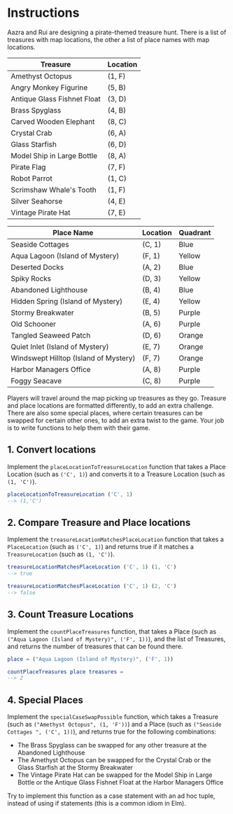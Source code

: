 # Instructions

Aazra and Rui are designing a pirate-themed treasure hunt. There is a list of treasures with map locations, the other a list of place names with map locations.

| Treasure                    | Location |
| --------------------------- | -------- |
| Amethyst Octopus            | (1, F)   |
| Angry Monkey Figurine       | (5, B)   |
| Antique Glass Fishnet Float | (3, D)   |
| Brass Spyglass              | (4, B)   |
| Carved Wooden Elephant      | (8, C)   |
| Crystal Crab                | (6, A)   |
| Glass Starfish              | (6, D)   |
| Model Ship in Large Bottle  | (8, A)   |
| Pirate Flag                 | (7, F)   |
| Robot Parrot                | (1, C)   |
| Scrimshaw Whale's Tooth     | (1, F)   |
| Silver Seahorse             | (4, E)   |
| Vintage Pirate Hat          | (7, E)   |

| Place Name                            | Location | Quadrant |
| ------------------------------------- | -------- | --------- |
| Seaside Cottages                      | (C, 1) | Blue      |
| Aqua Lagoon (Island of Mystery)       | (F, 1) | Yellow    |
| Deserted Docks                        | (A, 2) | Blue      |
| Spiky Rocks                           | (D, 3) | Yellow    |
| Abandoned Lighthouse                  | (B, 4) | Blue      |
| Hidden Spring (Island of Mystery)     | (E, 4) | Yellow    |
| Stormy Breakwater                     | (B, 5) | Purple    |
| Old Schooner                          | (A, 6) | Purple    |
| Tangled Seaweed Patch                 | (D, 6) | Orange    |
| Quiet Inlet (Island of Mystery)       | (E, 7) | Orange    |
| Windswept Hilltop (Island of Mystery) | (F, 7) | Orange    |
| Harbor Managers Office                | (A, 8) | Purple    |
| Foggy Seacave                         | (C, 8) | Purple    |

Players will travel around the map picking up treasures as they go.
Treasure and place locations are formatted differently, to add an extra challenge.
There are also some special places, where certain treasures can be swapped for certain other ones, to add an extra twist to the game.
Your job is to write functions to help them with their game.

## 1. Convert locations

Implement the `placeLocationToTreasureLocation` function that takes a Place Location (such as `('C', 1)`) and converts it to a Treasure Location (such as `(1, 'C')`).

```elm
placeLocationToTreasureLocation ('C', 1)
--> (1,'C')
```

## 2. Compare Treasure and Place locations

Implement the `treasureLocationMatchesPlaceLocation` function that takes a `PlaceLocation` (such as `('C', 1)`) and returns true if it matches a `TreasureLocation` (such as `(1, 'C')`).

```elm
treasureLocationMatchesPlaceLocation ('C', 1) (1, 'C')
--> true

treasureLocationMatchesPlaceLocation ('C', 1) (2, 'C')
--> false
```

## 3. Count Treasure Locations

Implement the `countPlaceTreasures` function, that takes a Place (such as `("Aqua Lagoon (Island of Mystery)", ('F', 1))`), and the list of Treasures, and returns the number of treasures that can be found there.

```elm
place = ("Aqua Lagoon (Island of Mystery)", ('F', 1))

countPlaceTreasures place treasures =
--> 2
```

## 4. Special Places

Implement the `specialCaseSwapPossible` function, which takes a Treasure (such as `("Amethyst Octopus", (1, 'F'))`) and a Place (such as `("Seaside Cottages ", ('C', 1))`), and returns true for the following combinations:

- The Brass Spyglass can be swapped for any other treasure at the Abandoned Lighthouse
- The Amethyst Octopus can be swapped for the Crystal Crab or the Glass Starfish at the Stormy Breakwater
- The Vintage Pirate Hat can be swapped for the Model Ship in Large Bottle or the Antique Glass Fishnet Float at the Harbor Managers Office

Try to implement this function as a case statement with an ad hoc tuple, instead of using if statements (this is a common idiom in Elm).

